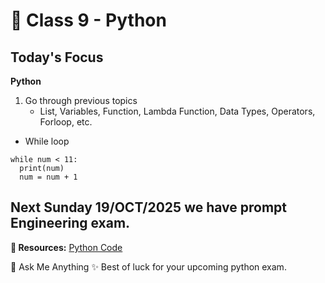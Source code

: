 # :star2: Class 9 - Python

## Today's Focus

**Python**
1. Go through previous topics
    - List, Variables, Function, Lambda Function, Data Types, Operators, Forloop, etc. 
- While loop
```num =1
while num < 11:
  print(num)
  num = num + 1
```


## Next Sunday 19/OCT/2025  we have prompt Engineering exam.

**:link: Resources:** 
[Python Code](https://github.com/Ramla-Eman/PIAIC_Classes/blob/main/Querter1/class8/main.ipynb)


:speech_balloon: Ask Me Anything
:sparkles: Best of luck for your upcoming python exam.
